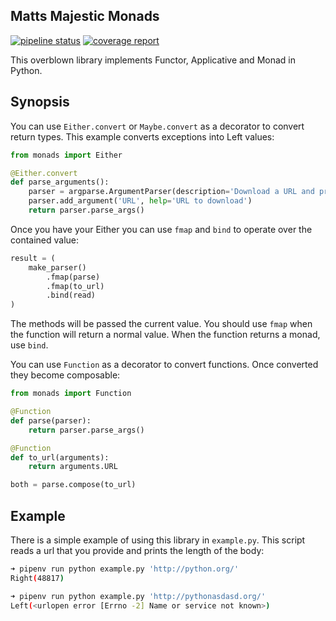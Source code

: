 Matts Majestic Monads
---------------------

[![pipeline status](https://gitlab.com/matthewfranglen/matts-majestic-monads/badges/master/pipeline.svg)](https://gitlab.com/matthewfranglen/matts-majestic-monads/commits/master)
[![coverage report](https://gitlab.com/matthewfranglen/matts-majestic-monads/badges/master/coverage.svg)](https://gitlab.com/matthewfranglen/matts-majestic-monads/commits/master)

This overblown library implements Functor, Applicative and Monad in Python.

Synopsis
--------

You can use `Either.convert` or `Maybe.convert` as a decorator to convert return types.
This example converts exceptions into Left values:

```python
from monads import Either

@Either.convert
def parse_arguments():
    parser = argparse.ArgumentParser(description='Download a URL and print it')
    parser.add_argument('URL', help='URL to download')
    return parser.parse_args()
```

Once you have your Either you can use `fmap` and `bind` to operate over the contained value:

```python
result = (
    make_parser()
        .fmap(parse)
        .fmap(to_url)
        .bind(read)
)
```

The methods will be passed the current value.
You should use `fmap` when the function will return a normal value.
When the function returns a monad, use `bind`.

You can use `Function` as a decorator to convert functions.
Once converted they become composable:

```python
from monads import Function

@Function
def parse(parser):
    return parser.parse_args()

@Function
def to_url(arguments):
    return arguments.URL

both = parse.compose(to_url)
```

Example
-------

There is a simple example of using this library in `example.py`.
This script reads a url that you provide and prints the length of the body:

```bash
➜ pipenv run python example.py 'http://python.org/'
Right(48817)
```

```bash
➜ pipenv run python example.py 'http://pythonasdasd.org/'
Left(<urlopen error [Errno -2] Name or service not known>)
```
